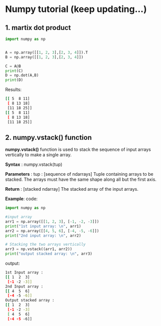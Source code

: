 # Numpy tutorial (keep updating...)

## 1. martix dot product

```python
import numpy as np


A = np.array([[1, 2, 3],[2, 3, 4]]).T
B = np.array([[1, 2, 3],[2, 3, 4]])

C = A@B
print(C)
D = np.dot(A,B)
print(D)
```

Results:

```bash
[[ 5  8 11]
 [ 8 13 18]
 [11 18 25]]
[[ 5  8 11]
 [ 8 13 18]
 [11 18 25]]
 ```

## 2. numpy.vstack() function

**numpy.vstack()** function is used to stack the sequence of input arrays vertically to make a single array.

**Syntax** : numpy.vstack(tup)

**Parameters** :
tup : [sequence of ndarrays] Tuple containing arrays to be stacked. The arrays must have the same shape along all but the first axis.

**Return** : [stacked ndarray] The stacked array of the input arrays.

**Example**:
code:

```python
import numpy as np

#input array
arr1 = np.array([[1, 2, 3], [-1, -2, -3]])
print("1st input array: \n", arr1)
arr2 = np.array([[4, 5, 6], [-4, -5, -6]])
print("2nd input array: \n", arr2)

# Stacking the two arrays vertically
arr3 = np.vstack((arr1, arr2))
print("output stacked array: \n", arr3)
```

output:

```bash
1st Input array : 
[[ 1  2  3]
 [-1 -2 -3]]
2nd Input array : 
[[ 4  5  6]
 [-4 -5 -6]]
Output stacked array :
[[ 1  2  3]
 [-1 -2 -3]
 [ 4  5  6]
 [-4 -5 -6]]
```
